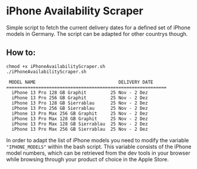 # iPhone Availability Scraper

Simple script to fetch the current delivery dates for a defined set of iPhone models in Germany. The script can be adapted for other countrys though.

## How to:

```
chmod +x iPhoneAvailabilityScraper.sh
./iPhoneAvailabilityScraper.sh

 MODEL NAME                               DELIVERY DATE
============================================================
  iPhone 13 Pro 128 GB Graphit         25 Nov - 2 Dez
  iPhone 13 Pro 256 GB Graphit         25 Nov - 2 Dez
  iPhone 13 Pro 128 GB Sierrablau      25 Nov - 2 Dez
  iPhone 13 Pro 256 GB Sierrablau      25 Nov - 2 Dez
  iPhone 13 Pro Max 256 GB Graphit     25 Nov - 2 Dez
  iPhone 13 Pro Max 128 GB Graphit     25 Nov - 2 Dez
  iPhone 13 Pro Max 128 GB Sierrablau  25 Nov - 2 Dez
  iPhone 13 Pro Max 256 GB Sierrablau  25 Nov - 2 Dez
```

In order to adapt the list of iPhone models you need to modify the variable `"IPHONE_MODELS"` within the bash script. This variable consists of the iPhone model numbers, which can be retrieved from the dev tools in your browser while browsing through your product of choice in the Apple Store.